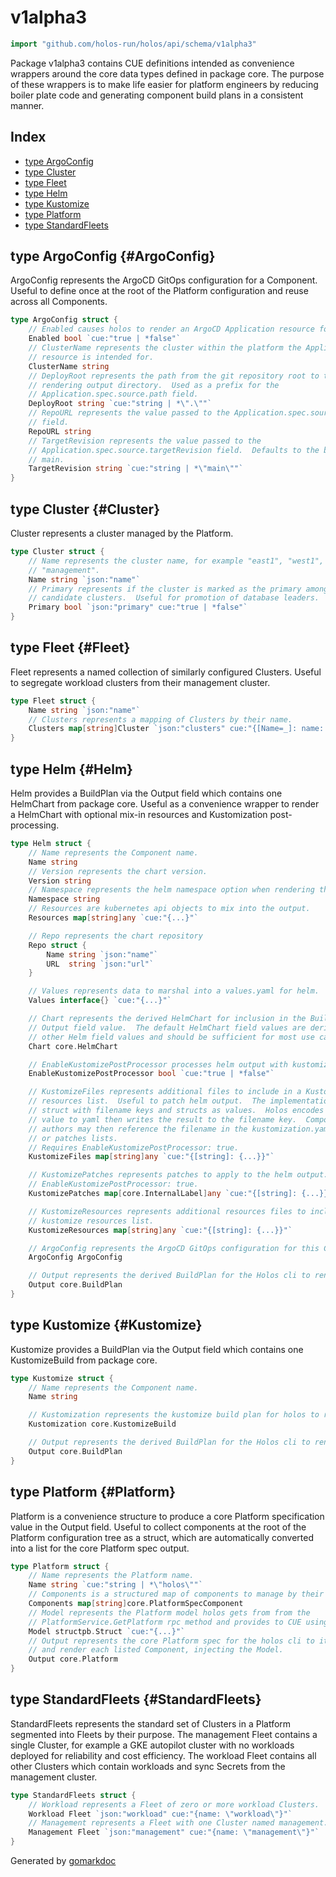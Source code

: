 <!-- Code generated by gomarkdoc. DO NOT EDIT -->

# v1alpha3

```go
import "github.com/holos-run/holos/api/schema/v1alpha3"
```

Package v1alpha3 contains CUE definitions intended as convenience wrappers around the core data types defined in package core. The purpose of these wrappers is to make life easier for platform engineers by reducing boiler plate code and generating component build plans in a consistent manner.

## Index

- [type ArgoConfig](<#ArgoConfig>)
- [type Cluster](<#Cluster>)
- [type Fleet](<#Fleet>)
- [type Helm](<#Helm>)
- [type Kustomize](<#Kustomize>)
- [type Platform](<#Platform>)
- [type StandardFleets](<#StandardFleets>)


<a name="ArgoConfig"></a>
## type ArgoConfig {#ArgoConfig}

ArgoConfig represents the ArgoCD GitOps configuration for a Component. Useful to define once at the root of the Platform configuration and reuse across all Components.

```go
type ArgoConfig struct {
    // Enabled causes holos to render an ArgoCD Application resource for GitOps if true.
    Enabled bool `cue:"true | *false"`
    // ClusterName represents the cluster within the platform the Application
    // resource is intended for.
    ClusterName string
    // DeployRoot represents the path from the git repository root to the `deploy`
    // rendering output directory.  Used as a prefix for the
    // Application.spec.source.path field.
    DeployRoot string `cue:"string | *\".\""`
    // RepoURL represents the value passed to the Application.spec.source.repoURL
    // field.
    RepoURL string
    // TargetRevision represents the value passed to the
    // Application.spec.source.targetRevision field.  Defaults to the branch named
    // main.
    TargetRevision string `cue:"string | *\"main\""`
}
```

<a name="Cluster"></a>
## type Cluster {#Cluster}

Cluster represents a cluster managed by the Platform.

```go
type Cluster struct {
    // Name represents the cluster name, for example "east1", "west1", or
    // "management".
    Name string `json:"name"`
    // Primary represents if the cluster is marked as the primary among a set of
    // candidate clusters.  Useful for promotion of database leaders.
    Primary bool `json:"primary" cue:"true | *false"`
}
```

<a name="Fleet"></a>
## type Fleet {#Fleet}

Fleet represents a named collection of similarly configured Clusters. Useful to segregate workload clusters from their management cluster.

```go
type Fleet struct {
    Name string `json:"name"`
    // Clusters represents a mapping of Clusters by their name.
    Clusters map[string]Cluster `json:"clusters" cue:"{[Name=_]: name: Name}"`
}
```

<a name="Helm"></a>
## type Helm {#Helm}

Helm provides a BuildPlan via the Output field which contains one HelmChart from package core. Useful as a convenience wrapper to render a HelmChart with optional mix\-in resources and Kustomization post\-processing.

```go
type Helm struct {
    // Name represents the Component name.
    Name string
    // Version represents the chart version.
    Version string
    // Namespace represents the helm namespace option when rendering the chart.
    Namespace string
    // Resources are kubernetes api objects to mix into the output.
    Resources map[string]any `cue:"{...}"`

    // Repo represents the chart repository
    Repo struct {
        Name string `json:"name"`
        URL  string `json:"url"`
    }

    // Values represents data to marshal into a values.yaml for helm.
    Values interface{} `cue:"{...}"`

    // Chart represents the derived HelmChart for inclusion in the BuildPlan
    // Output field value.  The default HelmChart field values are derived from
    // other Helm field values and should be sufficient for most use cases.
    Chart core.HelmChart

    // EnableKustomizePostProcessor processes helm output with kustomize if true.
    EnableKustomizePostProcessor bool `cue:"true | *false"`

    // KustomizeFiles represents additional files to include in a Kustomization
    // resources list.  Useful to patch helm output.  The implementation is a
    // struct with filename keys and structs as values.  Holos encodes the struct
    // value to yaml then writes the result to the filename key.  Component
    // authors may then reference the filename in the kustomization.yaml resources
    // or patches lists.
    // Requires EnableKustomizePostProcessor: true.
    KustomizeFiles map[string]any `cue:"{[string]: {...}}"`

    // KustomizePatches represents patches to apply to the helm output.  Requires
    // EnableKustomizePostProcessor: true.
    KustomizePatches map[core.InternalLabel]any `cue:"{[string]: {...}}"`

    // KustomizeResources represents additional resources files to include in the
    // kustomize resources list.
    KustomizeResources map[string]any `cue:"{[string]: {...}}"`

    // ArgoConfig represents the ArgoCD GitOps configuration for this Component.
    ArgoConfig ArgoConfig

    // Output represents the derived BuildPlan for the Holos cli to render.
    Output core.BuildPlan
}
```

<a name="Kustomize"></a>
## type Kustomize {#Kustomize}

Kustomize provides a BuildPlan via the Output field which contains one KustomizeBuild from package core.

```go
type Kustomize struct {
    // Name represents the Component name.
    Name string

    // Kustomization represents the kustomize build plan for holos to render.
    Kustomization core.KustomizeBuild

    // Output represents the derived BuildPlan for the Holos cli to render.
    Output core.BuildPlan
}
```

<a name="Platform"></a>
## type Platform {#Platform}

Platform is a convenience structure to produce a core Platform specification value in the Output field. Useful to collect components at the root of the Platform configuration tree as a struct, which are automatically converted into a list for the core Platform spec output.

```go
type Platform struct {
    // Name represents the Platform name.
    Name string `cue:"string | *\"holos\""`
    // Components is a structured map of components to manage by their name.
    Components map[string]core.PlatformSpecComponent
    // Model represents the Platform model holos gets from from the
    // PlatformService.GetPlatform rpc method and provides to CUE using a tag.
    Model structpb.Struct `cue:"{...}"`
    // Output represents the core Platform spec for the holos cli to iterate over
    // and render each listed Component, injecting the Model.
    Output core.Platform
}
```

<a name="StandardFleets"></a>
## type StandardFleets {#StandardFleets}

StandardFleets represents the standard set of Clusters in a Platform segmented into Fleets by their purpose. The management Fleet contains a single Cluster, for example a GKE autopilot cluster with no workloads deployed for reliability and cost efficiency. The workload Fleet contains all other Clusters which contain workloads and sync Secrets from the management cluster.

```go
type StandardFleets struct {
    // Workload represents a Fleet of zero or more workload Clusters.
    Workload Fleet `json:"workload" cue:"{name: \"workload\"}"`
    // Management represents a Fleet with one Cluster named management.
    Management Fleet `json:"management" cue:"{name: \"management\"}"`
}
```

Generated by [gomarkdoc](<https://github.com/princjef/gomarkdoc>)
